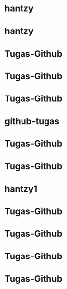 # hantzy
# hantzy
# Tugas-Github
# Tugas-Github
# Tugas-Github
# github-tugas
# Tugas-Github
# Tugas-Github
# hantzy1
# Tugas-Github
# Tugas-Github
# Tugas-Github
# Tugas-Github
